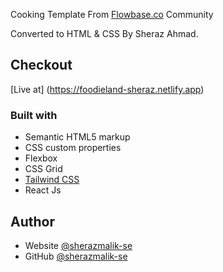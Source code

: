 Cooking Template From [Flowbase.co](https://flowbase.co) Community

Converted to HTML & CSS By Sheraz Ahmad.

## Checkout

[Live at] (https://foodieland-sheraz.netlify.app)

### Built with

- Semantic HTML5 markup
- CSS custom properties
- Flexbox
- CSS Grid
- [Tailwind CSS](https://tailwindcss.com/)
- React Js

## Author

- Website [@sherazmalik-se](https://www.linkedin.com/in/sherazmalik-se)
- GitHub [@sherazmalik-se](https://github.com/sherazmalik-se)
